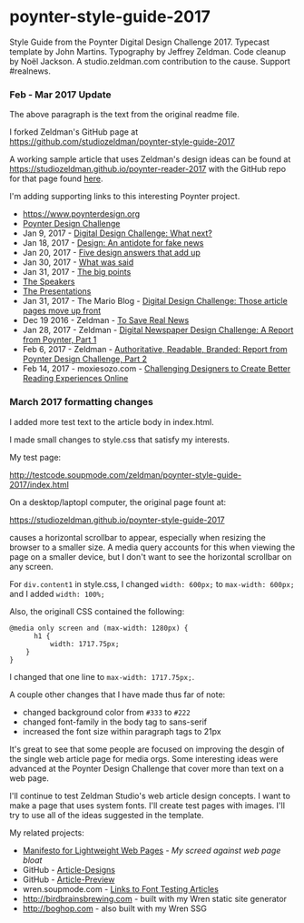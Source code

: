 # poynter-style-guide-2017

Style Guide from the Poynter Digital Design Challenge 2017. Typecast template by John Martins. Typography by Jeffrey Zeldman. Code cleanup by Noël Jackson. A studio.zeldman.com contribution to the cause. Support #realnews.


### Feb - Mar 2017 Update

The above paragraph is the text from the original readme file.

I forked Zeldman's GitHub page at <https://github.com/studiozeldman/poynter-style-guide-2017>

A working sample article that uses Zeldman's design ideas can be found at <https://studiozeldman.github.io/poynter-reader-2017> with the GitHub repo for that page found [here](https://github.com/studiozeldman/poynter-reader-2017).


I'm adding supporting links to this interesting Poynter project.

* <https://www.poynterdesign.org>
* [Poynter Design Challenge](https://library.fora.tv/conference/poynter_digital_design_challenge)
* Jan 9, 2017 - [Digital Design Challenge: What next?](https://www.poynterdesign.org/blogs/2017/1/9/digital-design-challenge-what-next)
* Jan 18, 2017 - [Design: An antidote for fake news](https://www.poynterdesign.org/blogs/2017/1/18/design-an-antidote-for-fake-news)
* Jan 20, 2017 - [Five design answers that add up](https://www.poynterdesign.org/blogs/2017/1/20/five-design-answers-that-add-up)
* Jan 30, 2017 - [What was said](https://www.poynterdesign.org/blogs/2017/1/30/what-was-said)
* Jan 31, 2017 - [The big points](https://www.poynterdesign.org/blogs/2017/1/31/the-big-points)
* [The Speakers](https://www.poynterdesign.org/speakers)
* [The Presentations](https://www.poynterdesign.org/presentations)
* Jan 31, 2017 - The Mario Blog - [Digital Design Challenge: Those article pages move up front](http://garciamedia.com/blog/digital_design_challenge_those_article_pages_move_up_front)
* Dec 19 2016 - Zeldman - [To Save Real News](http://www.zeldman.com/2016/12/19/save-real-news)
* Jan 28, 2017 - Zeldman - [Digital Newspaper Design Challenge: A Report from Poynter, Part 1](http://www.zeldman.com/2017/01/28/digital-newspaper-design-challenge-report-poynter-part-1/)
* Feb 6, 2017 - Zeldman - [Authoritative, Readable, Branded: Report from Poynter Design Challenge, Part 2](http://www.zeldman.com/2017/02/06/readable-branded-design)
* Feb 14, 2017 - moxiesozo.com - [Challenging Designers to Create Better Reading Experiences Online](https://moxiesozo.com/2017/02/14/roger-black-challenging-designers-create-better-reading-experiences-online)


### March 2017 formatting changes

I added more test text to the article body in index.html.

I made small changes to style.css that satisfy my interests.

My test page:

<http://testcode.soupmode.com/zeldman/poynter-style-guide-2017/index.html>

On a desktop/laptopl computer, the original page fount at:

<https://studiozeldman.github.io/poynter-style-guide-2017>

causes a horizontal scrollbar to appear, especially when resizing the browser to a smaller size. A media query accounts for this when viewing the page on a smaller device, but I don't want to see the horizontal scrollbar on any screen.

For `div.content1` in style.css, I changed `width: 600px;` to `max-width: 600px;` and I added `width: 100%;`

Also, the originall CSS contained the following:

    @media only screen and (max-width: 1280px) {
	      h1 {
	          width: 1717.75px;
        }
    }
    
I changed that one line to `max-width: 1717.75px;`.

A couple other changes that I have made thus far of note:

* changed background color from `#333` to `#222`
* changed font-family in the body tag to sans-serif
* increased the font size within paragraph tags to 21px

It's great to see that some people are focused on improving the desgin of the single web article page for media orgs. Some interesting ideas were advanced at the Poynter Design Challenge that cover more than text on a web page.

I'll continue to test Zeldman Studio's web article design concepts. I want to make a page that uses system fonts. I'll create test pages with images. I'll try to use all of the ideas suggested in the template.

My related projects:

* [Manifesto for Lightweight Web Pages](http://boghop.com/manifesto-for-lightweight-web-pages.html) - *My screed against web page bloat*
* GitHub - [Article-Designs](https://github.com/jrsawvel/Article-Designs)
* GitHub - [Article-Preview](https://github.com/jrsawvel/Article-Preview)
* wren.soupmode.com - [Links to Font Testing Articles](http://wren.soupmode.com/font-testing-articles.html)
* <http://birdbrainsbrewing.com> - built with my Wren static site generator
* <http://boghop.com> - also built with my Wren SSG


